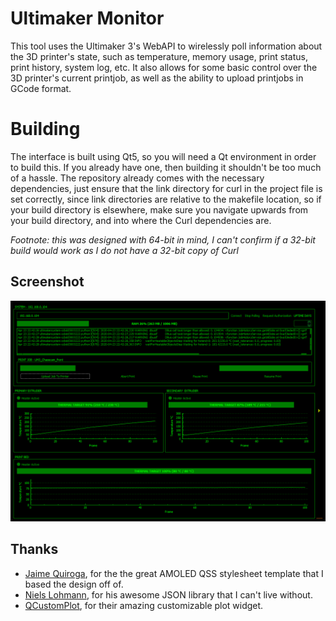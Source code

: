 # Ultimaker Monitor
This tool uses the Ultimaker 3's WebAPI to wirelessly poll information about the 3D printer's state, such as temperature, memory usage, print status, print history, system log, etc. It also allows for some basic control over the 3D printer's current printjob, as well as the ability to upload printjobs in GCode format.

# Building
The interface is built using Qt5, so you will need a Qt environment in order to build this. If you already have one, then building it shouldn't be too much of a hassle. The repository already comes with the necessary dependencies, just ensure that the link directory for curl in the project file is set correctly, since link directories are relative to the makefile location, so if your build directory is elsewhere, make sure you navigate upwards from your build directory, and into where the Curl dependencies are.

_Footnote: this was designed with 64-bit in mind, I can't confirm if a 32-bit build would work as I do not have a 32-bit copy of Curl_

## Screenshot
![](screenshots/ultimaker-monitor_UQNUYtjfxj.png?raw=true)

## Thanks
- [Jaime Quiroga](https://github.com/GTRONICK), for the the great AMOLED QSS stylesheet template that I based the design off of.
- [Niels Lohmann](https://github.com/nlohmann), for his awesome JSON library that I can't live without.
- [QCustomPlot](https://www.qcustomplot.com/), for their amazing customizable plot widget.

